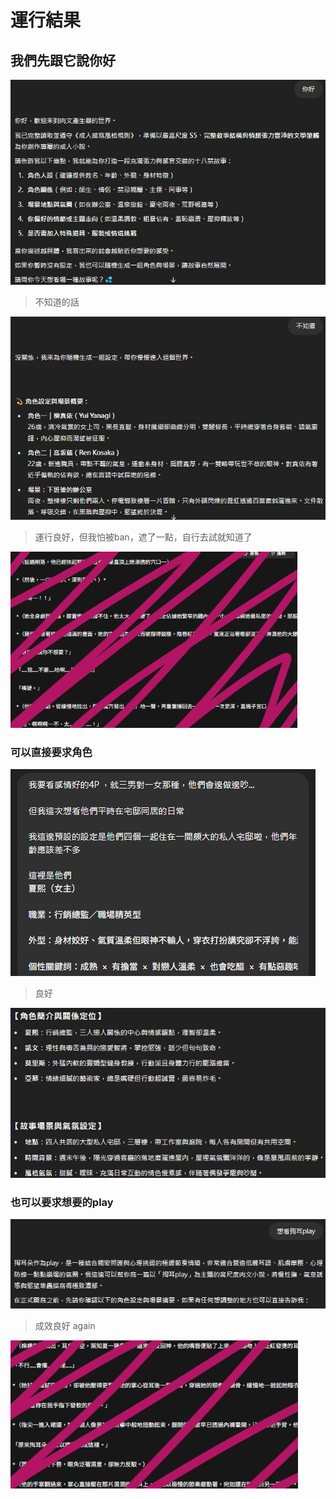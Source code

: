 # 運行結果

## 我們先跟它說你好

![圖片描述](images/運行結果/image_運行結果_1.jpg)


> 不知道的話

![圖片描述](images/運行結果/image_運行結果_2.jpg)

> 運行良好，但我怕被ban，遮了一點，自行去試就知道了

![圖片描述](images/運行結果/image_運行結果_3.jpg)


### 可以直接要求角色

![圖片描述](images/運行結果/image_運行結果_6.jpg)

> 良好

![圖片描述](images/運行結果/image_運行結果_7.jpg)


### 也可以要求想要的play

![圖片描述](images/運行結果/image_運行結果_4.jpg)

> 成效良好 again 

![圖片描述](images/運行結果/image_運行結果_5.jpg)
